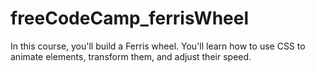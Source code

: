 # freeCodeCamp_ferrisWheel
 In this course, you'll build a Ferris wheel. You'll learn how to use CSS to animate elements, transform them, and adjust their speed.
